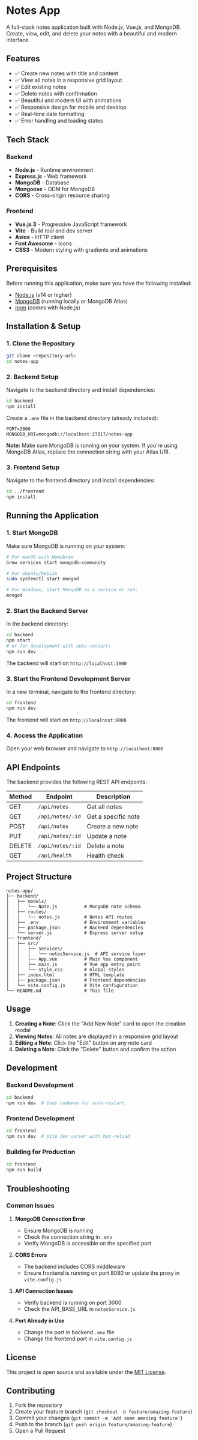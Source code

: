 # Notes App

A full-stack notes application built with Node.js, Vue.js, and MongoDB. Create, view, edit, and delete your notes with a beautiful and modern interface.

## Features

- ✅ Create new notes with title and content
- ✅ View all notes in a responsive grid layout
- ✅ Edit existing notes
- ✅ Delete notes with confirmation
- ✅ Beautiful and modern UI with animations
- ✅ Responsive design for mobile and desktop
- ✅ Real-time date formatting
- ✅ Error handling and loading states

## Tech Stack

### Backend
- **Node.js** - Runtime environment
- **Express.js** - Web framework
- **MongoDB** - Database
- **Mongoose** - ODM for MongoDB
- **CORS** - Cross-origin resource sharing

### Frontend
- **Vue.js 3** - Progressive JavaScript framework
- **Vite** - Build tool and dev server
- **Axios** - HTTP client
- **Font Awesome** - Icons
- **CSS3** - Modern styling with gradients and animations

## Prerequisites

Before running this application, make sure you have the following installed:

- [Node.js](https://nodejs.org/) (v14 or higher)
- [MongoDB](https://www.mongodb.com/docs/manual/installation/) (running locally or MongoDB Atlas)
- [npm](https://www.npmjs.com/) (comes with Node.js)

## Installation & Setup

### 1. Clone the Repository
```bash
git clone <repository-url>
cd notes-app
```

### 2. Backend Setup

Navigate to the backend directory and install dependencies:
```bash
cd backend
npm install
```

Create a `.env` file in the backend directory (already included):
```env
PORT=3000
MONGODB_URI=mongodb://localhost:27017/notes-app
```

**Note:** Make sure MongoDB is running on your system. If you're using MongoDB Atlas, replace the connection string with your Atlas URI.

### 3. Frontend Setup

Navigate to the frontend directory and install dependencies:
```bash
cd ../frontend
npm install
```

## Running the Application

### 1. Start MongoDB
Make sure MongoDB is running on your system:
```bash
# For macOS with Homebrew
brew services start mongodb-community

# For Ubuntu/Debian
sudo systemctl start mongod

# For Windows, start MongoDB as a service or run:
mongod
```

### 2. Start the Backend Server
In the backend directory:
```bash
cd backend
npm start
# or for development with auto-restart:
npm run dev
```

The backend will start on `http://localhost:3000`

### 3. Start the Frontend Development Server
In a new terminal, navigate to the frontend directory:
```bash
cd frontend
npm run dev
```

The frontend will start on `http://localhost:8080`

### 4. Access the Application
Open your web browser and navigate to `http://localhost:8080`

## API Endpoints

The backend provides the following REST API endpoints:

| Method | Endpoint | Description |
|--------|----------|-------------|
| GET | `/api/notes` | Get all notes |
| GET | `/api/notes/:id` | Get a specific note |
| POST | `/api/notes` | Create a new note |
| PUT | `/api/notes/:id` | Update a note |
| DELETE | `/api/notes/:id` | Delete a note |
| GET | `/api/health` | Health check |

## Project Structure

```
notes-app/
├── backend/
│   ├── models/
│   │   └── Note.js          # MongoDB note schema
│   ├── routes/
│   │   └── notes.js         # Notes API routes
│   ├── .env                 # Environment variables
│   ├── package.json         # Backend dependencies
│   └── server.js            # Express server setup
├── frontend/
│   ├── src/
│   │   ├── services/
│   │   │   └── notesService.js  # API service layer
│   │   ├── App.vue          # Main Vue component
│   │   ├── main.js          # Vue app entry point
│   │   └── style.css        # Global styles
│   ├── index.html           # HTML template
│   ├── package.json         # Frontend dependencies
│   └── vite.config.js       # Vite configuration
└── README.md                # This file
```

## Usage

1. **Creating a Note**: Click the "Add New Note" card to open the creation modal
2. **Viewing Notes**: All notes are displayed in a responsive grid layout
3. **Editing a Note**: Click the "Edit" button on any note card
4. **Deleting a Note**: Click the "Delete" button and confirm the action

## Development

### Backend Development
```bash
cd backend
npm run dev  # Uses nodemon for auto-restart
```

### Frontend Development
```bash
cd frontend
npm run dev  # Vite dev server with hot-reload
```

### Building for Production
```bash
cd frontend
npm run build
```

## Troubleshooting

### Common Issues

1. **MongoDB Connection Error**
   - Ensure MongoDB is running
   - Check the connection string in `.env`
   - Verify MongoDB is accessible on the specified port

2. **CORS Errors**
   - The backend includes CORS middleware
   - Ensure frontend is running on port 8080 or update the proxy in `vite.config.js`

3. **API Connection Issues**
   - Verify backend is running on port 3000
   - Check the API_BASE_URL in `notesService.js`

4. **Port Already in Use**
   - Change the port in backend `.env` file
   - Change the frontend port in `vite.config.js`

## License

This project is open source and available under the [MIT License](LICENSE).

## Contributing

1. Fork the repository
2. Create your feature branch (`git checkout -b feature/amazing-feature`)
3. Commit your changes (`git commit -m 'Add some amazing feature'`)
4. Push to the branch (`git push origin feature/amazing-feature`)
5. Open a Pull Request